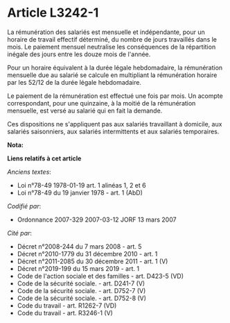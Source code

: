# Article L3242-1

La rémunération des salariés est mensuelle et indépendante, pour un horaire de travail effectif déterminé, du nombre de jours
travaillés dans le mois. Le paiement mensuel neutralise les conséquences de la répartition inégale des jours entre les douze
mois de l'année.

Pour un horaire équivalent à la durée légale hebdomadaire, la rémunération mensuelle due au salarié se calcule en multipliant
la rémunération horaire par les 52/12 de la durée légale hebdomadaire.

Le paiement de la rémunération est effectué une fois par mois. Un acompte correspondant, pour une quinzaine, à la moitié de
la rémunération mensuelle, est versé au salarié qui en fait la demande.

Ces dispositions ne s'appliquent pas aux salariés travaillant à domicile, aux salariés saisonniers, aux salariés
intermittents et aux salariés temporaires.

**Nota:**



**Liens relatifs à cet article**

_Anciens textes_:

  - Loi n°78-49 1978-01-19 art. 1 alinéas 1, 2 et 6
  - Loi n°78-49 du 19 janvier 1978 - art. 1 (AbD)

_Codifié par_:

  - Ordonnance 2007-329 2007-03-12 JORF 13 mars 2007

_Cité par_:

  - Décret n°2008-244 du 7 mars 2008 - art. 5
  - Décret n°2010-1779 du 31 décembre 2010 - art. 1
  - Décret n°2011-2085 du 30 décembre 2011 - art. 1 (V)
  - Décret n°2019-199 du 15 mars 2019 - art. 1
  - Code de l'action sociale et des familles - art. D423-5 (VD)
  - Code de la sécurité sociale. - art. D241-7 (V)
  - Code de la sécurité sociale. - art. D752-7 (V)
  - Code de la sécurité sociale. - art. D752-8 (V)
  - Code du travail - art. R1262-7 (VD)
  - Code du travail - art. R3246-1 (V)
